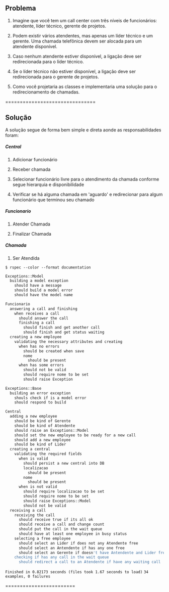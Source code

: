 ## Problema

1. Imagine que você tem um call center com três níveis de funcionários: atendente, líder técnico, gerente de projetos. 

2. Podem existir vários atendentes, mas apenas um líder técnico e um gerente. Uma chamada telefônica devem ser alocada para um atendente disponível.

3. Caso nenhum atendente estiver disponível, a ligação deve ser redirecionada para o líder técnico. 

4. Se o líder técnico não estiver disponível, a ligação deve ser redirecionada para o gerente de projetos. 

5. Como você projetaria as classes e implementaria uma solução para o redirecionamento de chamadas.

===============================

## Solução

A solução segue de forma bem simple e direta aonde as responsabilidades foram:

##### Central

1. Adicionar funcionário

2. Receber chamada

3. Selecionar funcionário livre para o atendimento da chamada conforme segue hierarquia e disponibilidade

4. Verificar se há alguma chamada em 'aguardo' e redirecionar para algum funcionário que terminou seu chamado

##### Funcionario

1. Atender Chamada

2. Finalizar Chamada

##### Chamada

1. Ser Atendida

```$ rspec --color --format documentation ```
``` bash
Exceptions::Model
  building a model exception
    should have a message
    should build a model error
    should have the model name

Funcionario
  answering a call and finishing
    when receives a call
      should answer the call
      finishing a call
        should finish and get another call
        should finish and get status waiting
  creating a new employee
    validating the necessary attributes and creating
      when has no errors
        should be created when save
        nome
          should be present
      when has some errors
        should not be valid
        should require nome to be set
        should raise Exception

Exceptions::Base
  building an error exception
    shouls check if is a model error
    should respond to build

Central
  adding a new employee
    should be kind of Gerente
    should be kind of Atendente
    should raise an Exceptions::Model
    should set the new employee to be ready for a new call
    should add a new employee
    should be kind of Lider
  creating a central
    validating the required fields
      when is valid
        should persist a new central into DB
        localizacao
          should be present
        nome
          should be present
      when is not valid
        should require localizacao to be set
        should require nome to be set
        should raise Exceptions::Model
        should not be valid
  receiving a call
    receiving the call
      should receive true if its all ok
      should receive a call and change count
      should put the call in the wait queue
      should have at least one employee in busy status
    selecting a free employee
      should select an Lider if does not any Atendente free
      should select an Antendente if has any one free
      should select an Gerente if doesn't have Antendente and Lider free
    checking if has any call in the wait queue
      should redirect a call to an Atendente if have any waiting call
```

```Finished in 0.82173 seconds (files took 1.67 seconds to load)```
```34 examples, 0 failures```

========================